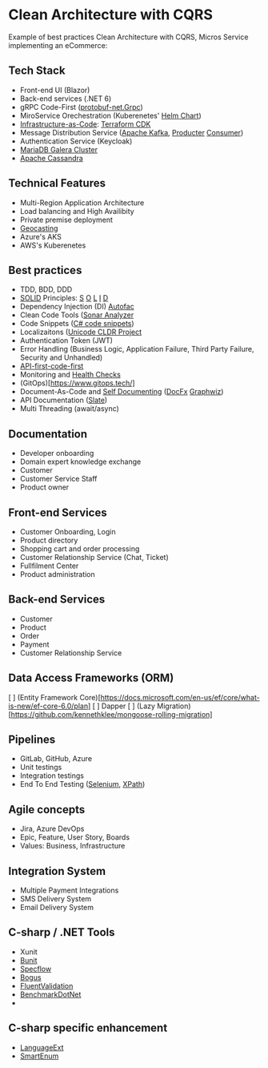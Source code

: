 # Clean Architecture with CQRS
Example of best practices Clean Architecture with CQRS, Micros Service implementing an eCommerce:

## Tech Stack
- Front-end UI (Blazor)
- Back-end services (.NET 6)
- gRPC Code-First ([protobuf-net.Grpc](https://protobuf-net.github.io/protobuf-net.Grpc/))
- MiroService Orechestration (Kuberenetes' [Helm Chart](https://helm.sh/))
- [Infrastructure-as-Code](https://en.wikipedia.org/wiki/Infrastructure_as_code): [Terraform CDK](https://github.com/hashicorp/terraform-cdk/blob/main/docs/getting-started/csharp.md)
- Message Distribution Service ([Apache Kafka](https://kafka.apache.org/), [Producter](https://github.com/confluentinc/confluent-kafka-dotnet/) [Consumer](https://github.com/criteo/kafka-sharp))
- Authentication Service (Keycloak)
- [MariaDB Galera Cluster](https://mariadb.com/kb/en/what-is-mariadb-galera-cluster/)
- [Apache Cassandra](https://cassandra.apache.org/_/index.html)

## Technical Features
- Multi-Region Application Architecture
- Load balancing and High Availibity 
- Private premise deployment
- [Geocasting](https://en.wikipedia.org/wiki/Geocast)
- Azure's AKS
- AWS's Kuberenetes

## Best practices
- TDD, BDD, DDD
- [SOLID](https://en.wikipedia.org/wiki/SOLID) Principles: [S](https://en.wikipedia.org/wiki/Single-responsibility_principle) [O](https://en.wikipedia.org/wiki/Open%E2%80%93closed_principle) [L](https://en.wikipedia.org/wiki/Liskov_substitution_principle) [I](https://en.wikipedia.org/wiki/Interface_segregation_principle) [D](https://en.wikipedia.org/wiki/Dependency_inversion_principle)
- Dependency Injection (DI) [Autofac](https://autofac.org/)
- Clean Code Tools ([Sonar Analyzer](https://www.nuget.org/packages/SonarAnalyzer.CSharp/)
- Code Snippets ([C# code snippets](https://docs.microsoft.com/en-us/visualstudio/ide/visual-csharp-code-snippets?view=vs-2022))
- Localizaitons ([Unicode CLDR Project](https://cldr.unicode.org/)
- Authentication Token (JWT)
- Error Handling (Business Logic, Application Failure, Third Party Failure, Security and Unhandled)
- [API-first-code-first](https://swagger.io/resources/articles/adopting-an-api-first-approach/#:~:text=An%20API%2Dfirst%20approach%20means,be%20consumed%20by%20client%20applications.)
- Monitoring and [Health Checks](https://docs.microsoft.com/en-us/aspnet/core/host-and-deploy/health-checks?view=aspnetcore-6.0)
- (GitOps)[https://www.gitops.tech/]
- Document-As-Code and [Self Documenting](https://en.wikipedia.org/wiki/Self-documenting_code) ([DocFx](https://dotnet.github.io/docfx/) [Graphwiz](http://www.graphviz.org/))
- API Documentation ([Slate](https://github.com/slatedocs/slate))
- Multi Threading (await/async)

## Documentation
- Developer onboarding
- Domain expert knowledge exchange
- Customer
- Customer Service Staff
- Product owner

## Front-end Services
- Customer Onboarding, Login
- Product directory
- Shopping cart and order processing
- Customer Relationship Service (Chat, Ticket)
- Fullfilment Center
- Product administration

## Back-end Services
- Customer
- Product
- Order
- Payment
- Customer Relationship Service

## Data Access Frameworks (ORM)
[ ] (Entity Framework Core)[https://docs.microsoft.com/en-us/ef/core/what-is-new/ef-core-6.0/plan]
[ ] Dapper
[ ] (Lazy Migration)[https://github.com/kennethklee/mongoose-rolling-migration]

## Pipelines
- GitLab, GitHub, Azure
- Unit testings
- Integration testings
- End To End Testing ([Selenium](https://www.selenium.dev/), [XPath](https://en.wikipedia.org/wiki/XPath))

## Agile concepts
- Jira, Azure DevOps
- Epic, Feature, User Story, Boards
- Values: Business, Infrastructure

## Integration System
- Multiple Payment Integrations
- SMS Delivery System
- Email Delivery System

## C-sharp / .NET Tools
- Xunit
- [Bunit](https://github.com/bUnit-dev/bUnit)
- [Specflow](https://github.com/SpecFlowOSS/SpecFlow)
- [Bogus](https://github.com/bchavez/Bogus)
- [FluentValidation](https://fluentvalidation.net/)
- [BenchmarkDotNet](https://github.com/dotnet/BenchmarkDotNet)
- 
## C-sharp specific enhancement
- [LanguageExt](https://github.com/louthy/language-ext)
- [SmartEnum](https://github.com/ardalis/SmartEnum)
